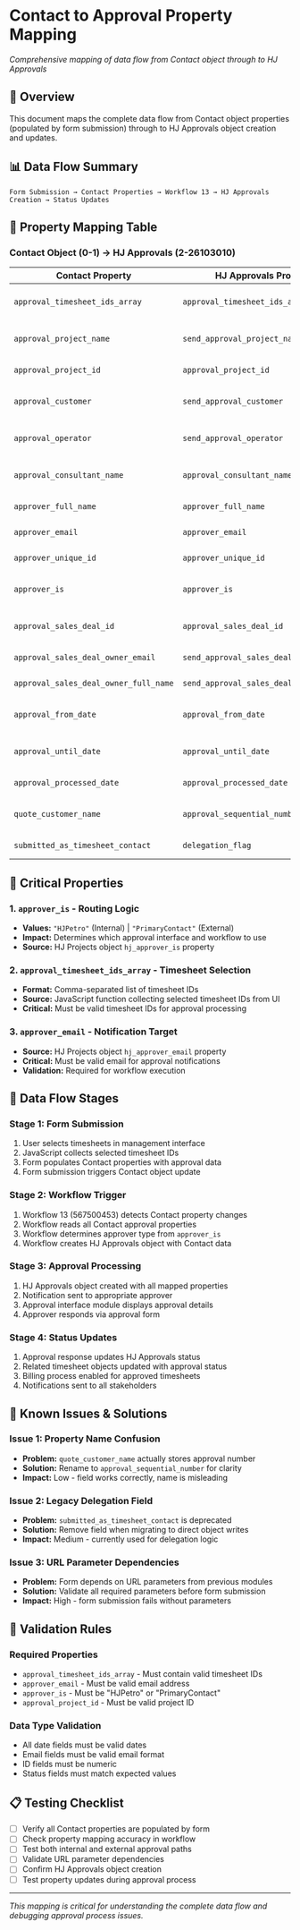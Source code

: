 # Contact to Approval Property Mapping

*Comprehensive mapping of data flow from Contact object through to HJ Approvals*

## 🎯 **Overview**

This document maps the complete data flow from Contact object properties (populated by form submission) through to HJ Approvals object creation and updates.

## 📊 **Data Flow Summary**

```
Form Submission → Contact Properties → Workflow 13 → HJ Approvals Creation → Status Updates
```

## 🔄 **Property Mapping Table**

### **Contact Object (0-1) → HJ Approvals (2-26103010)**

| Contact Property | HJ Approvals Property | Purpose | Source | Notes |
|------------------|----------------------|---------|---------|-------|
| `approval_timesheet_ids_array` | `approval_timesheet_ids_array` | Timesheet IDs for approval | JavaScript from UI | Comma-separated list |
| `approval_project_name` | `send_approval_project_name` | Project name for notifications | `{{ hj_projects.results[0].hj_project_name }}` | From project lookup |
| `approval_project_id` | `approval_project_id` | Project ID reference | `{{ get_project_id }}` | URL parameter |
| `approval_customer` | `send_approval_customer` | Customer name | `{{ timesheet.results[0].timesheet_customer }}` | From timesheet data |
| `approval_operator` | `send_approval_operator` | Operator name | `{{ timesheet.results[0].timesheet_operator }}` | From timesheet data |
| `approval_consultant_name` | `approval_consultant_name` | Consultant name | `{{ timesheet.results[0].timesheet_consultant_full_name }}` | From timesheet data |
| `approver_full_name` | `approver_full_name` | Approver name | `{{ hj_projects.results[0].hj_approver_name }}` | From project data |
| `approver_email` | `approver_email` | Approver email | `{{ hj_projects.results[0].hj_approver_email }}` | From project data |
| `approver_unique_id` | `approver_unique_id` | Approver ID | `{{ hj_projects.results[0].hj_approver_id }}` | From project data |
| `approver_is` | `approver_is` | Approver type | `{{ hj_projects.results[0].hj_approver_is }}` | **CRITICAL**: Determines routing |
| `approval_sales_deal_id` | `approval_sales_deal_id` | Sales deal reference | `{{ timesheet.results[0].timesheet_sales_deal_id }}` | From timesheet data |
| `approval_sales_deal_owner_email` | `send_approval_sales_deal_owner_email` | Deal owner email | `{{ hj_projects.results[0].hj_sales_deal_owner_email }}` | From project data |
| `approval_sales_deal_owner_full_name` | `send_approval_sales_deal_owner_name` | Deal owner name | `{{ hj_projects.results[0].hj_sales_deal_owner_name }}` | From project data |
| `approval_from_date` | `approval_from_date` | Start date | `setFromDate` (JavaScript) | Calculated from timesheets |
| `approval_until_date` | `approval_until_date` | End date | `setUntilDate` (JavaScript) | Calculated from timesheets |
| `approval_processed_date` | `approval_processed_date` | Processing date | `{{local_dt \| format_datetime('yyyy-MM-dd', 'America/Chicago')}}` | Current date |
| `quote_customer_name` | `approval_sequential_number` | Sequential approval number | `{{ get_invoice_number_first_part }}` | **MISLEADING NAME** |
| `submitted_as_timesheet_contact` | `delegation_flag` | Delegation indicator | `{{ get_timesheet_contact }}` | **LEGACY FIELD** |

## 🚨 **Critical Properties**

### **1. `approver_is` - Routing Logic**
- **Values:** `"HJPetro"` (Internal) | `"PrimaryContact"` (External)
- **Impact:** Determines which approval interface and workflow to use
- **Source:** HJ Projects object `hj_approver_is` property

### **2. `approval_timesheet_ids_array` - Timesheet Selection**
- **Format:** Comma-separated list of timesheet IDs
- **Source:** JavaScript function collecting selected timesheet IDs from UI
- **Critical:** Must be valid timesheet IDs for approval processing

### **3. `approver_email` - Notification Target**
- **Source:** HJ Projects object `hj_approver_email` property
- **Critical:** Must be valid email for approval notifications
- **Validation:** Required for workflow execution

## 🔄 **Data Flow Stages**

### **Stage 1: Form Submission**
1. User selects timesheets in management interface
2. JavaScript collects selected timesheet IDs
3. Form populates Contact properties with approval data
4. Form submission triggers Contact object update

### **Stage 2: Workflow Trigger**
1. Workflow 13 (567500453) detects Contact property changes
2. Workflow reads all Contact approval properties
3. Workflow determines approver type from `approver_is`
4. Workflow creates HJ Approvals object with Contact data

### **Stage 3: Approval Processing**
1. HJ Approvals object created with all mapped properties
2. Notification sent to appropriate approver
3. Approval interface module displays approval details
4. Approver responds via approval form

### **Stage 4: Status Updates**
1. Approval response updates HJ Approvals status
2. Related timesheet objects updated with approval status
3. Billing process enabled for approved timesheets
4. Notifications sent to all stakeholders

## 🚨 **Known Issues & Solutions**

### **Issue 1: Property Name Confusion**
- **Problem:** `quote_customer_name` actually stores approval number
- **Solution:** Rename to `approval_sequential_number` for clarity
- **Impact:** Low - field works correctly, name is misleading

### **Issue 2: Legacy Delegation Field**
- **Problem:** `submitted_as_timesheet_contact` is deprecated
- **Solution:** Remove field when migrating to direct object writes
- **Impact:** Medium - currently used for delegation logic

### **Issue 3: URL Parameter Dependencies**
- **Problem:** Form depends on URL parameters from previous modules
- **Solution:** Validate all required parameters before form submission
- **Impact:** High - form submission fails without parameters

## 🔧 **Validation Rules**

### **Required Properties**
- `approval_timesheet_ids_array` - Must contain valid timesheet IDs
- `approver_email` - Must be valid email address
- `approver_is` - Must be "HJPetro" or "PrimaryContact"
- `approval_project_id` - Must be valid project ID

### **Data Type Validation**
- All date fields must be valid dates
- Email fields must be valid email format
- ID fields must be numeric
- Status fields must match expected values

## 📋 **Testing Checklist**

- [ ] Verify all Contact properties are populated by form
- [ ] Check property mapping accuracy in workflow
- [ ] Test both internal and external approval paths
- [ ] Validate URL parameter dependencies
- [ ] Confirm HJ Approvals object creation
- [ ] Test property updates during approval process

---

*This mapping is critical for understanding the complete data flow and debugging approval process issues.*
